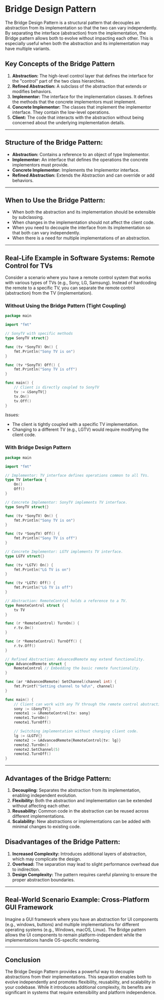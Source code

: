 # Bridge Design Pattern

The Bridge Design Pattern is a structural pattern that decouples an abstraction from its implementation so that the two can vary independently. By separating the interface (abstraction) from the implementation, the Bridge pattern allows both to evolve without impacting each other. This is especially useful when both the abstraction and its implementation may have multiple variants.

## Key Concepts of the Bridge Pattern

1. **Abstraction:** The high-level control layer that defines the interface for the "control" part of the two class hierarchies.
2. **Refined Abstraction:** A subclass of the abstraction that extends or modifies behaviors.
3. **Implementor:** The interface for the implementation classes. It defines the methods that the concrete implementors must implement.
4. **Concrete Implementor:** The classes that implement the implementor interface. They contain the low-level operations.
5. **Client:** The code that interacts with the abstraction without being concerned about the underlying implementation details.

---

## Structure of the Bridge Pattern:

- **Abstraction:** Contains a reference to an object of type Implementor.
- **Implementor:** An interface that defines the operations the concrete implementors must provide.
- **Concrete Implementor:** Implements the Implementor interface.
- **Refined Abstraction:** Extends the Abstraction and can override or add behaviors.

---

## When to Use the Bridge Pattern:

- When both the abstraction and its implementation should be extensible by subclassing.
- When changes in the implementation should not affect the client code.
- When you need to decouple the interface from its implementation so that both can vary independently.
- When there is a need for multiple implementations of an abstraction.

---

## Real-Life Example in Software Systems: Remote Control for TVs

Consider a scenario where you have a remote control system that works with various types of TVs (e.g., Sony, LG, Samsung). Instead of hardcoding the remote to a specific TV, you can separate the remote control (abstraction) from the TV (implementation).

### Without Using the Bridge Pattern (Tight Coupling)
```go
package main

import "fmt"

// SonyTV with specific methods
type SonyTV struct{}

func (tv *SonyTV) On() {
    fmt.Println("Sony TV is on")
}

func (tv *SonyTV) Off() {
    fmt.Println("Sony TV is off")
}

func main() {
    // Client is directly coupled to SonyTV
    tv := &SonyTV{}
    tv.On()
    tv.Off()
}
```
*Issues:*
- The client is tightly coupled with a specific TV implementation.
- Changing to a different TV (e.g., LGTV) would require modifying the client code.

### With Bridge Design Pattern
```go
package main

import "fmt"

// Implementor: TV interface defines operations common to all TVs.
type TV interface {
    On()
    Off()
}

// Concrete Implementor: SonyTV implements TV interface.
type SonyTV struct{}

func (tv *SonyTV) On() {
    fmt.Println("Sony TV is on")
}

func (tv *SonyTV) Off() {
    fmt.Println("Sony TV is off")
}

// Concrete Implementor: LGTV implements TV interface.
type LGTV struct{}

func (tv *LGTV) On() {
    fmt.Println("LG TV is on")
}

func (tv *LGTV) Off() {
    fmt.Println("LG TV is off")
}

// Abstraction: RemoteControl holds a reference to a TV.
type RemoteControl struct {
    tv TV
}

func (r *RemoteControl) TurnOn() {
    r.tv.On()
}

func (r *RemoteControl) TurnOff() {
    r.tv.Off()
}

// Refined Abstraction: AdvancedRemote may extend functionality.
type AdvancedRemote struct {
    RemoteControl // Embedding the basic remote functionality.
}

func (ar *AdvancedRemote) SetChannel(channel int) {
    fmt.Printf("Setting channel to %d\n", channel)
}

func main() {
    // Client can work with any TV through the remote control abstraction.
    sony := &SonyTV{}
    remote1 := &RemoteControl{tv: sony}
    remote1.TurnOn()
    remote1.TurnOff()

    // Switching implementation without changing client code.
    lg := &LGTV{}
    remote2 := &AdvancedRemote{RemoteControl{tv: lg}}
    remote2.TurnOn()
    remote2.SetChannel(5)
    remote2.TurnOff()
}
```

---

## Advantages of the Bridge Pattern:

1. **Decoupling:** Separates the abstraction from its implementation, enabling independent evolution.
2. **Flexibility:** Both the abstraction and implementation can be extended without affecting each other.
3. **Reusability:** Common code in the abstraction can be reused across different implementations.
4. **Scalability:** New abstractions or implementations can be added with minimal changes to existing code.

## Disadvantages of the Bridge Pattern:

1. **Increased Complexity:** Introduces additional layers of abstraction, which may complicate the design.
2. **Overhead:** The separation may lead to slight performance overhead due to indirection.
3. **Design Complexity:** The pattern requires careful planning to ensure the proper abstraction boundaries.

---

## Real-World Scenario Example: Cross-Platform GUI Framework

Imagine a GUI framework where you have an abstraction for UI components (e.g., windows, buttons) and multiple implementations for different operating systems (e.g., Windows, macOS, Linux). The Bridge pattern allows the UI components to remain platform-independent while the implementations handle OS-specific rendering.

---

## Conclusion

The Bridge Design Pattern provides a powerful way to decouple abstractions from their implementations. This separation enables both to evolve independently and promotes flexibility, reusability, and scalability in your codebase. While it introduces additional complexity, its benefits are significant in systems that require extensibility and platform independence.
